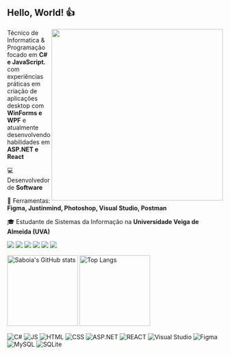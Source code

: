 ## Hello, World! 👍
<img src="https://raw.githubusercontent.com/MicaelliMedeiros/micaellimedeiros/master/image/computer-illustration.png" min-width="400px" max-width="400px" width="400px" align="right">

<p align="left"> 
  Técnico de Informatica & Programação focado em <strong>C# e JavaScript.</strong> com experiências práticas em criação de aplicações desktop com <strong>WinForms e WPF</strong> e atualmente desenvolvendo habilidades em <strong>ASP.NET e React</strong>
</p>

<p align="left">
  💻 Desenvolvedor de <strong>Software</strong>
</p>

<p align="left">
  💼 Ferramentas: <strong>Figma, Justinmind, Photoshop, Visual Studio, Postman</strong>
</p>

<p align="left">
  🎓 Estudante de Sistemas da Informação na <strong>Universidade Veiga de Almeida (UVA)</strong>
</p>

<p align="left">
  <a href="#" alt="Gmail">
  <img src="https://img.shields.io/badge/-Gmail-FF0000?style=flat-square&labelColor=FF0000&logo=gmail&logoColor=white&link=LINK-DO-SEU-GMAIL" /></a>
<a href="#" alt="LinkedIn">
  <img src="https://img.shields.io/badge/-Linkedin-0e76a8?style=flat-square&logo=Linkedin&logoColor=white&link=LINK-DO-SEU-LINKEDIN" /></a>
<a href="#" alt="C#">
  <img src="https://img.shields.io/badge/-C%23-239120?style=flat-square&logo=c-sharp&logoColor=white&link=LINK-DO-SEU-C%23"/></a>
<a href="#" alt="JavaScript">
  <img src="https://img.shields.io/badge/-JavaScript-A49414?style=flat-square&logo=javascript&logoColor=white&link=LINK-DO-SEU-JAVASCRIPT"/></a>
<a href="#" alt="ASP.NET">
  <img src="https://img.shields.io/badge/-ASP.NET-512BD4?style=flat-square&logo=.net&logoColor=white&link=LINK-DO-SEU-ASP.NET"/></a>
<a href="#" alt="React">
  <img src="https://img.shields.io/badge/-React-61DAFB?style=flat-square&logo=react&logoColor=black&link=LINK-DO-SEU-REACT"/></a>

</p>

<div>
  <img src="https://github-readme-stats.vercel.app/api?username=lucassaboia&show_icons=true&theme=tokyonight" alt="Saboia's GitHub stats" height="165">
  <img src="https://github-readme-stats.vercel.app/api/top-langs/?username=lucassaboia&layout=compact&theme=tokyonight&langs_count=6" alt="Top Langs" height="165">
</div>

![C#](https://img.shields.io/badge/C%23-239120?style=for-the-badge&logo=c-sharp&logoColor=white&color=6C63FF)
![JS](https://img.shields.io/badge/JavaScript-F7DF1E?style=for-the-badge&logo=javascript&logoColor=white&color=6C63FF)
![HTML](https://img.shields.io/badge/HTML5-E34F26?style=for-the-badge&logo=html5&logoColor=white&color=6C63FF)
![CSS](https://img.shields.io/badge/CSS3-1572B6?style=for-the-badge&logo=css3&logoColor=white&color=6C63FF)
![ASP.NET](https://img.shields.io/badge/ASP.NET-5C2D91?style=for-the-badge&logo=dotnet&logoColor=white&color=6C63FF)
![REACT](https://img.shields.io/badge/React.JS-5C2D91?style=for-the-badge&logo=react&logoColor=white&color=6C63FF)
![Visual Studio](https://img.shields.io/badge/Visual%20Studio-5C2D91?style=for-the-badge&logo=visual-studio&logoColor=white&color=6C63FF)
![Figma](https://img.shields.io/badge/Figma-F24E1E?style=for-the-badge&logo=figma&logoColor=white&color=6C63FF)
![MySQL](https://img.shields.io/badge/MySQL-4479A1?style=for-the-badge&logo=mysql&logoColor=white&color=6C63FF)
![SQLite](https://img.shields.io/badge/SQLite-4479A1?style=for-the-badge&logo=sqlite&logoColor=white&color=6C63FF)



